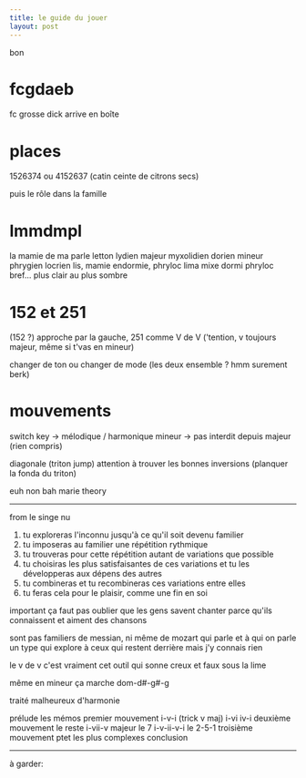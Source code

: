 ```yaml
---
title: le guide du jouer
layout: post
---
```


bon

# fcgdaeb

fc grosse dick arrive en boîte 

# places

1526374
ou 4152637
(catin ceinte de citrons secs)

puis le rôle dans la famille

# lmmdmpl

la mamie de ma parle letton
lydien majeur myxolidien dorien mineur phrygien locrien
lis, mamie endormie, phryloc
lima mixe dormi phryloc
bref...
plus clair au plus sombre

# 152 et 251

(152 ?)
approche par la gauche,
251 comme V de V
('tention, v toujours majeur, même si t'vas en mineur)

changer de ton ou changer de mode (les deux ensemble ? hmm surement berk)

# mouvements

switch key 
-> mélodique / harmonique mineur
-> pas interdit depuis majeur
(rien compris)

diagonale (triton jump)
attention à trouver les bonnes inversions
(planquer la fonda du triton)

euh
non bah marie theory


---

from le singe nu

1. tu exploreras l'inconnu jusqu'à ce qu'il soit devenu familier
2. tu imposeras au familier une répétition rythmique
3. tu trouveras pour cette répétition autant de variations que possible
4. tu choisiras les plus satisfaisantes de ces variations et tu les développeras aux dépens des autres
5. tu combineras et tu recombineras ces variations entre elles
6. tu feras cela pour le plaisir, comme une fin en soi

important ça
faut pas oublier que les gens savent chanter
parce qu'ils connaissent et aiment des chansons

sont pas familiers de messian, ni même de mozart
qui parle et à qui on parle
un type qui explore à ceux qui restent derrière
mais j'y connais rien

le v de v c'est vraiment
cet outil qui sonne creux et faux sous la lime

même en mineur ça marche
dom-d#-g#-g

traité malheureux d'harmonie

prélude 
les mémos
premier mouvement
i-v-i
(trick v maj)
i-vi
iv-i
deuxième mouvement
le reste
i-vii-v
majeur le 7
i-v-ii-v-i
le 2-5-1
troisième mouvement
ptet les plus complexes
conclusion

---

à garder:

